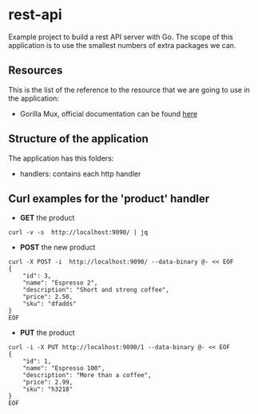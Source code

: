 # rest-api
Example project to build a rest API server with Go. The scope of this application is to use the smallest numbers of extra packages we can.

## Resources
This is the list of the reference to the resource that we are going to use in the application:
- Gorilla Mux, official documentation can be found [here](https://www.gorillatoolkit.org/)

## Structure of the application
The application has this folders:
- handlers: contains each http handler

## Curl examples for the 'product' handler 
- **GET** the product
```shell
curl -v -s  http://localhost:9090/ | jq
```
- **POST** the new product
```shell
curl -X POST -i  http://localhost:9090/ --data-binary @- << EOF   
{
    "id": 3,
    "name": "Espresso 2",
    "description": "Short and strong coffee",
    "price": 2.50,
    "sku": "dfadds"
}
EOF
```
- **PUT** the product
```shell
curl -i -X PUT http://localhost:9090/1 --data-binary @- << EOF   
{
    "id": 1,
    "name": "Espresso 100",
    "description": "More than a coffee",
    "price": 2.99,
    "sku": "h3218"
}
EOF
```


